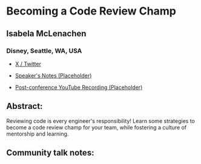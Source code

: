 # Becoming a Code Review Champ 

## Isabela McLenachen
### Disney, Seattle, WA, USA 
- [X / Twitter](https://x.com/isabelacmor) 

- [Speaker's Notes (Placeholder)]()
- [Post-conference YouTube Recording (Placeholder)]()
## Abstract: 

Reviewing code is every engineer's responsibility! Learn some strategies to become a code review champ for your team, while fostering a culture of mentorship and learning.
## Community talk notes: 